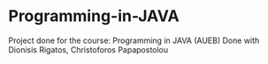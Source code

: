 # Programming-in-JAVA
Project done for the course: Programming in JAVA (AUEB)
Done with Dionisis Rigatos, Christoforos Papapostolou
